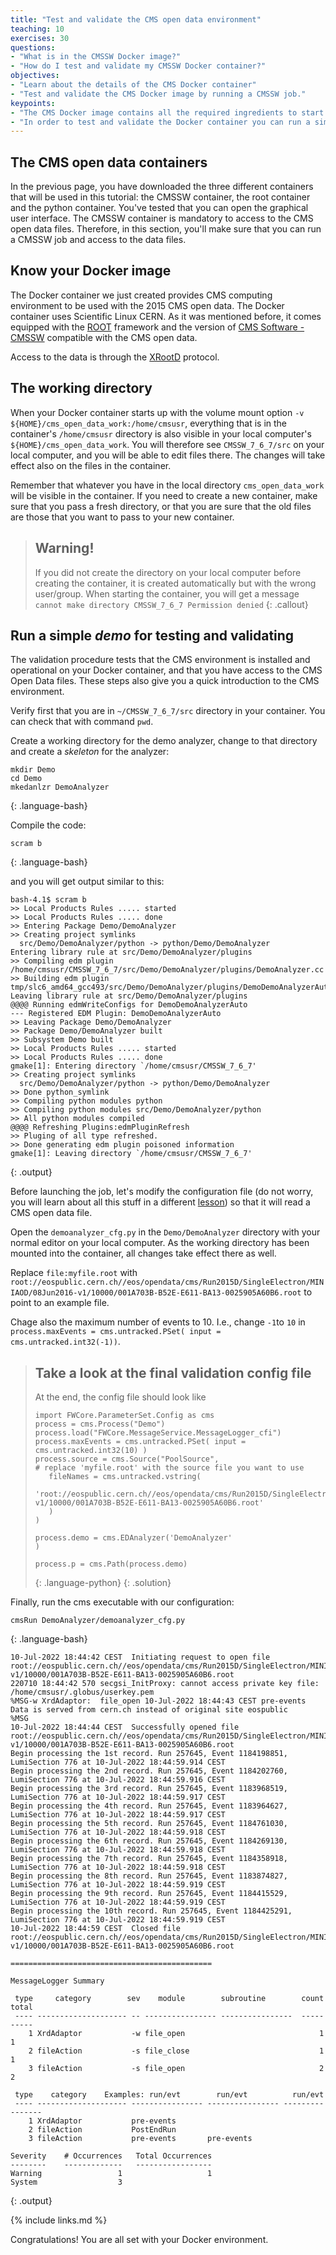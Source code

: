 ```yaml
---
title: "Test and validate the CMS open data environment"
teaching: 10
exercises: 30
questions:
- "What is in the CMSSW Docker image?"
- "How do I test and validate my CMSSW Docker container?"
objectives:
- "Learn about the details of the CMS Docker container"
- "Test and validate the CMS Docker image by running a CMSSW job."
keypoints:
- "The CMS Docker image contains all the required ingredients to start analyzing CMS open data."
- "In order to test and validate the Docker container you can run a simple CMSSW job."  
---
```

<!--
> ## Helpline
>
> Remember that we are always available to help.  Our [Mattermost](https://mattermost.web.cern.ch/cmsodws2021/channels/docker-pre-exercise) channel is open.
{: .callout}
-->

## The CMS open data containers

In the previous page, you have downloaded the three different containers that will be used in this tutorial: the CMSSW container, the root container and the python container. You've tested that you can open the graphical user interface. The CMSSW container is mandatory to access to the CMS open data files. Therefore, in this section, you'll make sure that you can run a CMSSW job and access to the data files. 


## Know your Docker image

The Docker container we just created provides CMS computing environment to be used with the 2015 CMS open data. The Docker container uses Scientific Linux CERN.  As it was mentioned before, it comes equipped with the [ROOT](http://root.cern.ch/) framework and the version of [CMS Software - CMSSW](http://cms-sw.github.io/) compatible with the CMS open data.

Access to the data is through the [XRootD](https://xrootd.slac.stanford.edu/) protocol.

## The working directory

When your Docker container starts up with the volume mount option `-v ${HOME}/cms_open_data_work:/home/cmsusr`, everything that is in the container's `/home/cmsusr` directory is also visible in your local computer's `${HOME}/cms_open_data_work`. You will therefore see `CMSSW_7_6_7/src` on your local computer, and you will be able to edit files there. The changes will take effect also on the files in the container.

Remember that whatever you have in the local directory `cms_open_data_work` will be visible in the container. If you need to create a new container, make sure that you pass a fresh directory, or that you are sure that the old files are those that you want to pass to your new container.

> ## Warning!
> If you did not create the directory on your local computer before creating the container, it is created automatically but with the wrong user/group. When starting the container, you will get a message `cannot make directory CMSSW_7_6_7 Permission denied`
{: .callout}


## Run a simple *demo* for testing and validating

The validation procedure tests that the CMS environment is installed and operational on your Docker container, and that you have access to the CMS Open Data files. These steps also give you a quick introduction to the CMS environment.

Verify first that you are in ```~/CMSSW_7_6_7/src``` directory in your container. You can check that with command `pwd`.

<!--
> ## Work assignment
>
> This is a good moment to go to our [assignment form](https://forms.gle/DDboG1MCcSNRBRHFA) and answer some simple questions for this pre-exercise; you must sign in and <strong style="color: red;">click on the submit button</strong> in order to save your work.  You can go back to edit the form at any time.
{: .challenge} -->

Create a working directory for the demo analyzer, change to that directory and create a *skeleton* for the analyzer:

~~~
mkdir Demo
cd Demo
mkedanlzr DemoAnalyzer
~~~
{: .language-bash}

Compile the code:

~~~
scram b
~~~
{: .language-bash}

and you will get output similar to this:

~~~
bash-4.1$ scram b
>> Local Products Rules ..... started
>> Local Products Rules ..... done
>> Entering Package Demo/DemoAnalyzer
>> Creating project symlinks
  src/Demo/DemoAnalyzer/python -> python/Demo/DemoAnalyzer
Entering library rule at src/Demo/DemoAnalyzer/plugins
>> Compiling edm plugin /home/cmsusr/CMSSW_7_6_7/src/Demo/DemoAnalyzer/plugins/DemoAnalyzer.cc
>> Building edm plugin tmp/slc6_amd64_gcc493/src/Demo/DemoAnalyzer/plugins/DemoDemoAnalyzerAuto/libDemoDemoAnalyzerAuto.so
Leaving library rule at src/Demo/DemoAnalyzer/plugins
@@@@ Running edmWriteConfigs for DemoDemoAnalyzerAuto
--- Registered EDM Plugin: DemoDemoAnalyzerAuto
>> Leaving Package Demo/DemoAnalyzer
>> Package Demo/DemoAnalyzer built
>> Subsystem Demo built
>> Local Products Rules ..... started
>> Local Products Rules ..... done
gmake[1]: Entering directory `/home/cmsusr/CMSSW_7_6_7'
>> Creating project symlinks
  src/Demo/DemoAnalyzer/python -> python/Demo/DemoAnalyzer
>> Done python_symlink
>> Compiling python modules python
>> Compiling python modules src/Demo/DemoAnalyzer/python
>> All python modules compiled
@@@@ Refreshing Plugins:edmPluginRefresh
>> Pluging of all type refreshed.
>> Done generating edm plugin poisoned information
gmake[1]: Leaving directory `/home/cmsusr/CMSSW_7_6_7'
~~~
{: .output}

Before launching the job, let's modify the configuration file (do not worry, you will learn about all this stuff in a different [lesson](https://cms-opendata-workshop.github.io/workshop2022-lesson-cmssw/)) so that it will read a CMS open data file.

Open the `demoanalyzer_cfg.py` in the `Demo/DemoAnalyzer` directory with your normal editor on your local computer. As the working directory has been mounted into the container, all changes take effect there as well. 

Replace `file:myfile.root` with `root://eospublic.cern.ch//eos/opendata/cms/Run2015D/SingleElectron/MINIAOD/08Jun2016-v1/10000/001A703B-B52E-E611-BA13-0025905A60B6.root` to point to an example file.

Chage also the maximum number of events to 10.  I.e., change `-1`to `10` in `process.maxEvents = cms.untracked.PSet( input = cms.untracked.int32(-1))`.

> ## Take a look at the final validation config file
>
> At the end, the config file should look like
>
> ~~~
> import FWCore.ParameterSet.Config as cms
> process = cms.Process("Demo")
> process.load("FWCore.MessageService.MessageLogger_cfi")
> process.maxEvents = cms.untracked.PSet( input = cms.untracked.int32(10) )
> process.source = cms.Source("PoolSource",
> # replace 'myfile.root' with the source file you want to use
>    fileNames = cms.untracked.vstring(
>        'root://eospublic.cern.ch//eos/opendata/cms/Run2015D/SingleElectron/MINIAOD/08Jun2016-v1/10000/001A703B-B52E-E611-BA13-0025905A60B6.root'
>    )
> )
>
> process.demo = cms.EDAnalyzer('DemoAnalyzer'
> )
>
> process.p = cms.Path(process.demo)
> ~~~
> {: .language-python}
{: .solution}


Finally, run the cms executable with our configuration:
~~~
cmsRun DemoAnalyzer/demoanalyzer_cfg.py
~~~
{: .language-bash}

~~~
10-Jul-2022 18:44:42 CEST  Initiating request to open file root://eospublic.cern.ch//eos/opendata/cms/Run2015D/SingleElectron/MINIAOD/08Jun2016-v1/10000/001A703B-B52E-E611-BA13-0025905A60B6.root
220710 18:44:42 570 secgsi_InitProxy: cannot access private key file: /home/cmsusr/.globus/userkey.pem
%MSG-w XrdAdaptor:  file_open 10-Jul-2022 18:44:43 CEST pre-events
Data is served from cern.ch instead of original site eospublic
%MSG
10-Jul-2022 18:44:44 CEST  Successfully opened file root://eospublic.cern.ch//eos/opendata/cms/Run2015D/SingleElectron/MINIAOD/08Jun2016-v1/10000/001A703B-B52E-E611-BA13-0025905A60B6.root
Begin processing the 1st record. Run 257645, Event 1184198851, LumiSection 776 at 10-Jul-2022 18:44:59.914 CEST
Begin processing the 2nd record. Run 257645, Event 1184202760, LumiSection 776 at 10-Jul-2022 18:44:59.916 CEST
Begin processing the 3rd record. Run 257645, Event 1183968519, LumiSection 776 at 10-Jul-2022 18:44:59.917 CEST
Begin processing the 4th record. Run 257645, Event 1183964627, LumiSection 776 at 10-Jul-2022 18:44:59.917 CEST
Begin processing the 5th record. Run 257645, Event 1184761030, LumiSection 776 at 10-Jul-2022 18:44:59.918 CEST
Begin processing the 6th record. Run 257645, Event 1184269130, LumiSection 776 at 10-Jul-2022 18:44:59.918 CEST
Begin processing the 7th record. Run 257645, Event 1184358918, LumiSection 776 at 10-Jul-2022 18:44:59.918 CEST
Begin processing the 8th record. Run 257645, Event 1183874827, LumiSection 776 at 10-Jul-2022 18:44:59.919 CEST
Begin processing the 9th record. Run 257645, Event 1184415529, LumiSection 776 at 10-Jul-2022 18:44:59.919 CEST
Begin processing the 10th record. Run 257645, Event 1184425291, LumiSection 776 at 10-Jul-2022 18:44:59.919 CEST
10-Jul-2022 18:44:59 CEST  Closed file root://eospublic.cern.ch//eos/opendata/cms/Run2015D/SingleElectron/MINIAOD/08Jun2016-v1/10000/001A703B-B52E-E611-BA13-0025905A60B6.root

=============================================

MessageLogger Summary

 type     category        sev    module        subroutine        count    total
 ---- -------------------- -- ---------------- ----------------  -----    -----
    1 XrdAdaptor           -w file_open                              1        1
    2 fileAction           -s file_close                             1        1
    3 fileAction           -s file_open                              2        2

 type    category    Examples: run/evt        run/evt          run/evt
 ---- -------------------- ---------------- ---------------- ----------------
    1 XrdAdaptor           pre-events
    2 fileAction           PostEndRun
    3 fileAction           pre-events       pre-events

Severity    # Occurrences   Total Occurrences
--------    -------------   -----------------
Warning                 1                   1
System                  3
~~~
{: .output}

{% include links.md %}

Congratulations! You are all set with your Docker environment.
